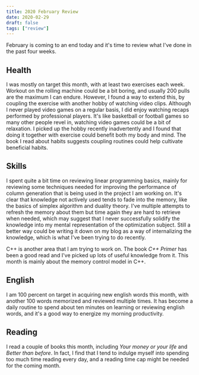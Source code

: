 ```yaml
---
title: 2020 February Review
date: 2020-02-29
draft: false
tags: ["review"]
---
```


February is coming to an end today and it's time to review what I've done in the past four weeks.

## Health

I was mostly on target this month, with at least two exercises each week.
Workout on the rolling machine could be a bit boring, and usually 200 pulls are the maximum I can endure.
However, I found a way to extend this, by coupling the exercise with another hobby of watching video clips.
Although I never played video games on a regular basis, I did enjoy watching recaps performed by professional players.
It's like basketball or football games so many other people revel in, watching video games could be a bit of relaxation.
I picked up the hobby recently inadvertently and I found that doing it together with exercise could benefit both my body and mind.
The book I read about habits suggests coupling routines could help cultivate beneficial habits.

## Skills

I spent quite a bit time on reviewing linear programming basics, mainly for reviewing some techniques needed for improving the performance of column generation that is being used in the project I am working on.
It's clear that knowledge not actively used tends to fade into the memory, like the basics of simplex algorithm and duality theory.
I've multiple attempts to refresh the memory about them but time again they are hard to retrieve when needed, which may suggest that I never successfully solidify the knowledge into my mental representation of the optimization subject.
Still a better way could be writing it down on my blog as a way of internalizing the knowledge, which is what I've been trying to do recently.

C++ is another area that I am trying to work on.
The book *C++ Primer* has been a good read and I've picked up lots of useful knowledge from it.
This month is mainly about the memory control model in C++.

## English

I am 100 percent on target in acquiring new english words this month, with another 100 words memorized and reviewed multiple times.
It has become a daily routine to spend about ten minutes on learning or reviewing english words, and it's a good way to energize my morning productivity.

## Reading

I read a couple of books this month, including *Your money or your life* and *Better than before*.
In fact, I find that I tend to indulge myself into spending too much time reading every day, and a reading time cap might be needed for the coming month.
